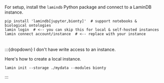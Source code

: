 For setup, install the `lamindb` Python package and connect to a LaminDB instance.

```shell
pip install 'lamindb[jupyter,bionty]'  # support notebooks & biological ontologies
lamin login  # <-- you can skip this for local & self-hosted instances
lamin connect account/instance  # <-- replace with your instance
```

<div style="height: 0.5em;"></div>

:::{dropdown} I don't have write access to an instance.

Here's how to create a local instance.

```shell
lamin init --storage ./mydata --modules bionty
```

:::
